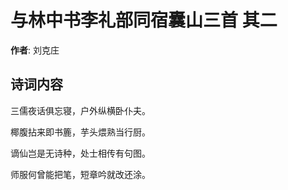 # 与林中书李礼部同宿囊山三首  其二

**作者**: 刘克庄

## 诗词内容

三儒夜话俱忘寝，户外纵横卧仆夫。

椰腹拈来即书簏，芋头煨熟当行厨。

谪仙岂是无诗种，处士相传有句图。

师服何曾能把笔，短章吟就改还涂。

